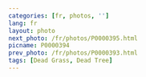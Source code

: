 ```yaml
---
categories: [fr, photos, '']
lang: fr
layout: photo
next_photo: /fr/photos/P0000395.html
picname: P0000394
prev_photo: /fr/photos/P0000393.html
tags: [Dead Grass, Dead Tree]
---
```

